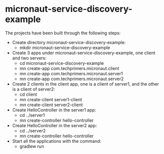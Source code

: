 # micronaut-service-discovery-example
The projects have been built through the following steps:
* Create directory micronaut-service-discovery-example:
  - mkdir micronaut-service-discovery-example
* Create 3 apps under micronaut-service-discovery-example, one client and two servers:
  - cd micronaut-service-discovery-example
  - mn create-app com.techprimers.micronaut.client
  - mn create-app com.techprimers.micronaut.server1
  - mn create-app com.techprimers.micronaut.server2
* Create 2 clients in the client app, one is a client of server1, and the other is a client of server2:
  - cd client 
  - mn create-client server1-client
  - mn create-client server2-client
* Create HelloController in the server1 app:
  - cd ../server1
  - mn create-controller hello-controller
* Create HelloController in the server2 app:
  - cd ../server2
  - mn create-controller hello-controller
* Start all the applications with the command:
  - gradlew run